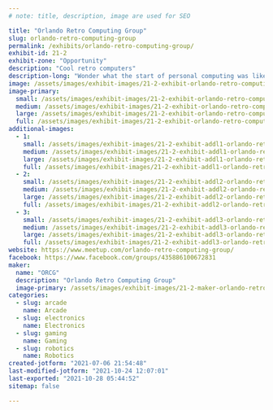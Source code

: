 ```yaml
---
# note: title, description, image are used for SEO

title: "Orlando Retro Computing Group"
slug: orlando-retro-computing-group
permalink: /exhibits/orlando-retro-computing-group/
exhibit-id: 21-2
exhibit-zone: "Opportunity"
description: "Cool retro computers"
description-long: "Wonder what the start of personal computing was like?  This is where you find out."
image: /assets/images/exhibit-images/21-2-exhibit-orlando-retro-computing-group-trs80-iii-large.jpg
image-primary: 
  small: /assets/images/exhibit-images/21-2-exhibit-orlando-retro-computing-group-trs80-iii-small.jpg
  medium: /assets/images/exhibit-images/21-2-exhibit-orlando-retro-computing-group-trs80-iii-medium.jpg
  large: /assets/images/exhibit-images/21-2-exhibit-orlando-retro-computing-group-trs80-iii-large.jpg
  full: /assets/images/exhibit-images/21-2-exhibit-orlando-retro-computing-group-trs80-iii-full.jpg
additional-images: 
  - 1:
    small: /assets/images/exhibit-images/21-2-exhibit-addl1-orlando-retro-computing-group-eniac-small.jpg
    medium: /assets/images/exhibit-images/21-2-exhibit-addl1-orlando-retro-computing-group-eniac-medium.jpg
    large: /assets/images/exhibit-images/21-2-exhibit-addl1-orlando-retro-computing-group-eniac-large.jpg
    full: /assets/images/exhibit-images/21-2-exhibit-addl1-orlando-retro-computing-group-eniac-full.jpg
  - 2:
    small: /assets/images/exhibit-images/21-2-exhibit-addl2-orlando-retro-computing-group-atari400-small.jpg
    medium: /assets/images/exhibit-images/21-2-exhibit-addl2-orlando-retro-computing-group-atari400-medium.jpg
    large: /assets/images/exhibit-images/21-2-exhibit-addl2-orlando-retro-computing-group-atari400-large.jpg
    full: /assets/images/exhibit-images/21-2-exhibit-addl2-orlando-retro-computing-group-atari400-full.jpg
  - 3:
    small: /assets/images/exhibit-images/21-2-exhibit-addl3-orlando-retro-computing-group-coco1-small.jpg
    medium: /assets/images/exhibit-images/21-2-exhibit-addl3-orlando-retro-computing-group-coco1-medium.jpg
    large: /assets/images/exhibit-images/21-2-exhibit-addl3-orlando-retro-computing-group-coco1-large.jpg
    full: /assets/images/exhibit-images/21-2-exhibit-addl3-orlando-retro-computing-group-coco1-full.jpg
website: https://www.meetup.com/orlando-retro-computing-group/
facebook: https://www.facebook.com/groups/435886100672831
maker: 
  name: "ORCG"
  description: "Orlando Retro Computing Group"
  image-primary: /assets/images/exhibit-images/21-2-maker-orlando-retro-computing-group-iccf-bulb-medium.jpg
categories: 
  - slug: arcade
    name: Arcade
  - slug: electronics
    name: Electronics
  - slug: gaming
    name: Gaming
  - slug: robotics
    name: Robotics
created-jotform: "2021-07-06 21:54:48"
last-modified-jotform: "2021-10-24 12:07:01"
last-exported: "2021-10-28 05:44:52"
sitemap: false

---
```

